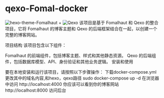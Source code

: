 # qexo-Fomal-docker
![hexo-theme-Fomalhaut](https://github.com/fomalhaut1998/hexo-theme-Fomalhaut) + ![Qexo](https://github.com/Qexo/Qexo)
该项目是基于 Fomalhaut 和 Qexo 的整合项目，它将 Fomalhaut 的博客主题和 Qexo 的后端框架结合在一起，以创建一个完整的博客网站。

项目结构
该项目包含以下组件：

Fomalhaut 的前端组件，包括博客主题、样式和其他静态资源。
Qexo 的后端组件，包括数据库模型、API、身份验证和其他业务逻辑。
安装和使用

要在本地安装和运行该项目，请按照以下步骤操作：
下载docker-compose.yml
更改其中的域名内容,和hexo，qexo路径
sudo docker-compose up -d
在浏览器中访问 http://localhost:4000
你应该可以看到你的博客网站
http://localhost:8000 访问后台
